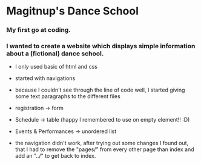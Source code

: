 # Magitnup's Dance School

### My first go at coding.
### I wanted to create a website which displays simple information about a (fictional) dance school.

+ I only used basic of html and css
+ started with navigations
+ because I couldn't see through the line of code well, I started giving some text paragraphs to the different files
+ registration -> form
+ Schedule -> table (happy I remembered to use on empty <th> element!! :D)
+ Events & Performances -> unordered list

+ the navigation didn't work, after trying out some changes I found out, that I had to remove the "pages/" from every other page than index and add an "../" to get back to index.
